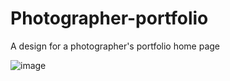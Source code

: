 # Photographer-portfolio
A design for a photographer's portfolio home page

![image](https://user-images.githubusercontent.com/91984031/145058547-0b760ae9-cbdc-4f3b-8861-54aacedfaf5e.png)


